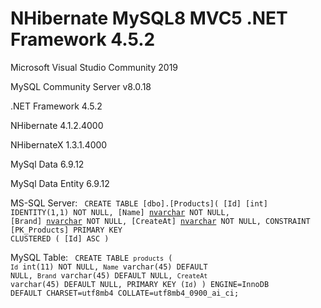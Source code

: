 # NHibernate MySQL8 MVC5 .NET Framework 4.5.2

Microsoft Visual Studio Community 2019
<p>MySQL Community Server v8.0.18</p>
<p>.NET Framework 4.5.2</p>
<p>NHibernate 4.1.2.4000</p>
<p>NHibernateX 1.3.1.4000</p>
<p>MySql Data 6.9.12</p>
<p>MySql Data Entity 6.9.12</p>



MS-SQL Server:
<code>
CREATE TABLE [dbo].[Products](
	[Id] [int] IDENTITY(1,1) NOT NULL,
	[Name] [nvarchar](250) NOT NULL,
	[Brand] [nvarchar](max) NOT NULL,
	[CreateAt] [nvarchar](max) NOT NULL,
 CONSTRAINT [PK_Products] PRIMARY KEY CLUSTERED 
(
	[Id] ASC
)
</code>


MySQL Table:
<code>
CREATE TABLE `products` (
  `Id` int(11) NOT NULL,
  `Name` varchar(45) DEFAULT NULL,
  `Brand` varchar(45) DEFAULT NULL,
  `CreateAt` varchar(45) DEFAULT NULL,
  PRIMARY KEY (`Id`)
) ENGINE=InnoDB DEFAULT CHARSET=utf8mb4 COLLATE=utf8mb4_0900_ai_ci;
</code>
